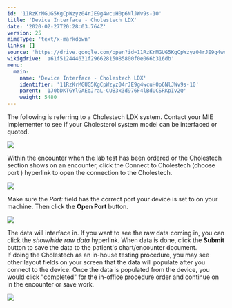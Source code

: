 ```yaml
---
id: '11RzKrMGUG5KgCpWzyz04rJE9g4wcuH0p6NlJWv9s-10'
title: 'Device Interface - Cholestech LDX'
date: '2020-02-27T20:28:03.764Z'
version: 25
mimeType: 'text/x-markdown'
links: []
source: 'https://drive.google.com/open?id=11RzKrMGUG5KgCpWzyz04rJE9g4wcuH0p6NlJWv9s-10'
wikigdrive: 'a61f512444631f29662815085800f0e066b316db'
menu:
  main:
    name: 'Device Interface - Cholestech LDX'
    identifier: '11RzKrMGUG5KgCpWzyz04rJE9g4wcuH0p6NlJWv9s-10'
    parent: '1J0bDKTGYlGAEqJraL-CUB3x3d976F4lBdUCSRKpIv2Q'
    weight: 5480
---
```

The following is referring to a Cholestech LDX system. Contact your MIE Implementer to see if your Cholesterol system model can be interfaced or quoted.
  
![](../device-interface-cholestech-ldx.assets/10000000000001E90000012694AF908AAE714F08.png)  

Within the encounter when the lab test has been ordered or the Cholestech section shows on an encounter, click the Connect to Cholestech (choose port ) hyperlink to open the connection to the Cholestech.
  
![](../device-interface-cholestech-ldx.assets/100002010000022000000053880ACAAF0C717D12.png)  

Make sure the *Port:* field has the correct port your device is set to on your machine. Then click the **Open Port** button.
  
![](../device-interface-cholestech-ldx.assets/100000000000020F0000005FA5DC1CCBC1F6526A.png)  

The data will interface in. If you want to see the raw data coming in, you can click the *show/hide raw data* hyperlink. When data is done, click the **Submit** button to save the data to the patient's chart/encounter document.  
If doing the Cholestech as an in-house testing procedure, you may see other layout fields on your screen that the data will populate after you connect to the device. Once the data is populated from the device, you would click "completed" for the in-office procedure order and continue on in the encounter or save work.
  
![](../device-interface-cholestech-ldx.assets/100002010000044800000117BAEDE1E0C06F7D3E.png)  

